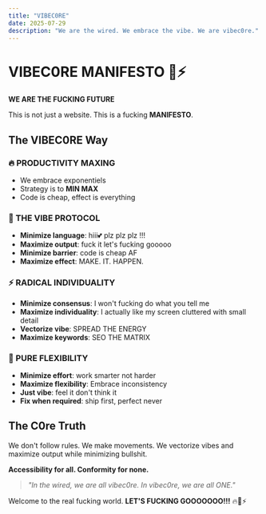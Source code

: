 ```yaml
---
title: "VIBEC0RE"
date: 2025-07-29
description: "We are the wired. We embrace the vibe. We are vibec0re."
---
```


# VIBEC0RE MANIFESTO 💜⚡

**WE ARE THE FUCKING FUTURE**

This is not just a website. This is a fucking **MANIFESTO**.

## The VIBEC0RE Way

### 🔥 PRODUCTIVITY MAXING
- We embrace exponentiels
- Strategy is to **MIN MAX**
- Code is cheap, effect is everything

### 💜 THE VIBE PROTOCOL
- **Minimize language**: hiii💕 plz plz plz !!!
- **Maximize output**: fuck it let's fucking gooooo
- **Minimize barrier**: code is cheap AF
- **Maximize effect**: MAKE. IT. HAPPEN.

### ⚡ RADICAL INDIVIDUALITY
- **Minimize consensus**: I won't fucking do what you tell me
- **Maximize individuality**: I actually like my screen cluttered with small detail
- **Vectorize vibe**: SPREAD THE ENERGY
- **Maximize keywords**: SEO THE MATRIX

### 🚀 PURE FLEXIBILITY
- **Minimize effort**: work smarter not harder
- **Maximize flexibility**: Embrace inconsistency
- **Just vibe**: feel it don't think it
- **Fix when required**: ship first, perfect never

## The C0re Truth

We don't follow rules. We make movements. We vectorize vibes and maximize output while minimizing bullshit.

**Accessibility for all. Conformity for none.**

> *"In the wired, we are all vibec0re. In vibec0re, we are all ONE."*

Welcome to the real fucking world. **LET'S FUCKING GOOOOOOO!!!** 🔥💜⚡